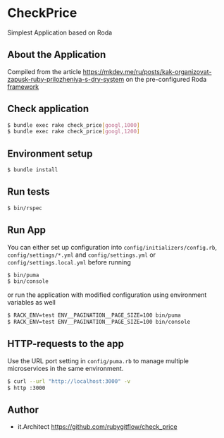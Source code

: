 # CheckPrice
Simplest Application based on Roda

## About the Application
Compiled from the article https://mkdev.me/ru/posts/kak-organizovat-zapusk-ruby-prilozheniya-s-dry-system
on the pre-configured Roda [framework](https://github.com/Oreol-Group/roda_sequel_rspec_config)

## Check application
```bash
$ bundle exec rake check_price[googl,1000]
$ bundle exec rake check_price[googl,1200]
```

## Environment setup
```bash
$ bundle install
```

## Run tests
```bash
$ bin/rspec
```

## Run App
You can either set up configuration into `config/initializers/config.rb`, `config/settings/*.yml` and `config/settings.yml` or `config/settings.local.yml` before running

```bash
$ bin/puma
$ bin/console
```
or run the application with modified configuration using environment variables as well
```bash
$ RACK_ENV=test ENV__PAGINATION__PAGE_SIZE=100 bin/puma
$ RACK_ENV=test ENV__PAGINATION__PAGE_SIZE=100 bin/console
```

## HTTP-requests to the app
Use the URL port setting in `config/puma.rb` to manage multiple microservices in the same environment.
```bash
$ curl --url "http://localhost:3000" -v
$ http :3000
```

## Author
* it.Architect https://github.com/rubygitflow/check_price
